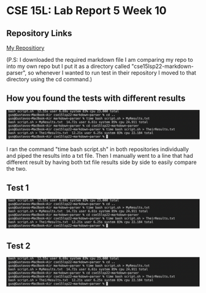 # CSE 15L: Lab Report 5 Week 10

## Repository Links

[My Repositiory](https://github.com/333GUSSS/markdown-parser)

(P.S: I downloaded the required markdown file I am comparing my repo to into my own repo but I put it as a directory called "cse15lsp22-markdown-parser", so whenever I wanted to run test in their repository I moved to that directory using the cd command.)

## How you found the tests with different results

![Image](howRunTest.png)

I ran the command "time bash script.sh" in both repositories individually and piped the results into a txt file. Then I manually went to a line that had different result by having both txt file results side by side to easily compare the two.

## Test 1

![Image](howRunTest.png)


## Test 2

![Image](howRunTest.png)